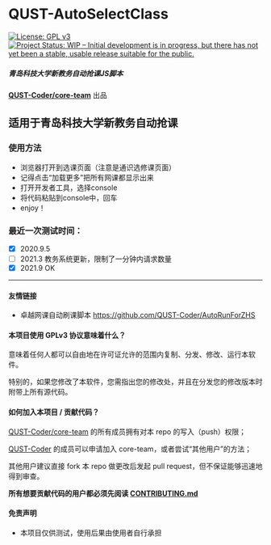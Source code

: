 # QUST-AutoSelectClass
[![License: GPL v3](https://img.shields.io/badge/License-GPLv3-blue.svg)](https://www.gnu.org/licenses/gpl-3.0)
[![Project Status: WIP – Initial development is in progress, but there has not yet been a stable, usable release suitable for the public.](https://www.repostatus.org/badges/latest/wip.svg)](https://www.repostatus.org/#wip)

##### 青岛科技大学新教务自动抢课JS脚本
**[QUST-Coder/core-team](https://github.com/orgs/QUST-Coder/teams/core-team)** 出品

## 适用于青岛科技大学新教务自动抢课
### 使用方法
- 浏览器打开到选课页面（注意是通识选修课页面）
- 记得点击“加载更多”把所有网课都显示出来
- 打开开发者工具，选择console
- 将代码粘贴到console中，回车
- enjoy！
### 最近一次测试时间：
- [x] 2020.9.5 
- [ ] 2021.3 教务系统更新，限制了一分钟内请求数量
- [x] 2021.9 OK
---
#### 友情链接
- 卓越网课自动刷课脚本 https://github.com/QUST-Coder/AutoRunForZHS

#### 本项目使用 GPLv3 协议意味着什么？
意味着任何人都可以自由地在许可证允许的范围内复制、分发、修改、运行本软件。

特别的，如果您修改了本软件，您需指出您的修改处，并且在分发您的修改版本时附带上所有源代码。

#### 如何加入本项目 / 贡献代码？
[QUST-Coder/core-team](https://github.com/orgs/QUST-Coder/teams/core-team) 的所有成员拥有对本 repo 的写入（push）权限；

[QUST-Coder](https://github.com/QUST-Coder) 的成员可以申请加入 core-team，或者尝试“其他用户”的方法；

其他用户建议直接 fork 本 repo 做更改后发起 pull request，但不保证能够迅速地得到审查。

**所有想要贡献代码的用户都必须先阅读 [CONTRIBUTING.md](https://github.com/QUST-Coder/retarded-qust/blob/master/CONTRIBUTING.md)**
#### 免责声明
- 本项目仅供测试，使用后果由使用者自行承担
